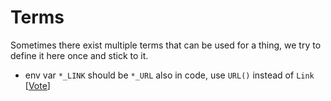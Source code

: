 # Terms

Sometimes there exist multiple terms that can be used for a thing, we try to define it here once and stick to it.

- env var `*_LINK` should be `*_URL` also in code, use `URL()` instead of `Link` [[Vote](https://framadate.org/jVSQHwIGfJYy82IL)]
